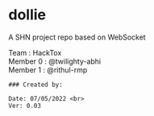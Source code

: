 # dollie <br>
A SHN project repo based on WebSocket <br>

Team : HackTox <br>
Member 0 : @twilighty-abhi <br>
Member 1 : @rithul-rmp <br>




```
### Created by:

Date: 07/05/2022 <br>
Ver: 0.03

